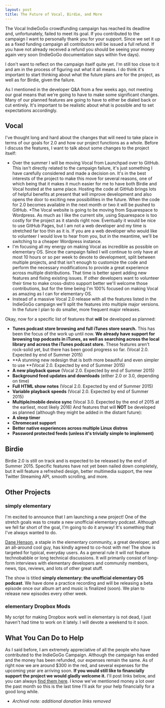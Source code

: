 ```yaml
---
layout: post
title: The Future of Vocal, Birdie, and More
---
```

The Vocal IndieGoGo crowdfunding campaign has reached its deadline and, unfortunately, failed to meet its goal. If you contributed to the campaign I want to personally thank you for your support. Since we set it up as a fixed funding campaign all contributors will be issued a full refund. If you have not already received a refund you should be seeing your money again very soon (IndieGoGo documentation says within five days).

I don't want to reflect on the campaign itself quite yet. I'm still too close to it and am in the process of figuring out what it all means. I do think it's important to start thinking about what the future plans are for the project, as well as for Birdie, given the failure.

As I mentioned in the developer Q&amp;A from a few weeks ago, not meeting our goal means that we're going to have to make some significant changes. Many of our planned features are going to have to either be dialed back or cut entirely. It's important to be realistic about what is possible and to set expectations accordingly.

## Vocal
I've thought long and hard about the changes that will need to take place in terms of our goals for 2.0 and how our project functions as a whole. Before I discuss the features, I want to talk about some changes to the project itself:

* Over the summer I will be moving Vocal from Launchpad over to GitHub. This isn't directly related to the campaign failure, it's just something I have carefully considered and made a decision on. It's in the best interests of the project to make this move for several reasons, one of which being that it makes it much easier for me to have both Birdie and Vocal hosted at the same place. Hosting the code at GitHub brings lots of helpful benefits at present that will improve development and also opens the door to exciting new possibilities in the future. When the code for 2.0 becomes available in the next month or two it will be pushed to GitHub.
*The Vocal website is going to be moving from Squarespace to Wordpress. As much as I like the current site, using Squarespace is too costly for the project as it stands right now. Eventually it would be nice to use GitHub Pages, but I am not a web developer and my time is stretched far too thin as it is. If you are a web developer who would like to volunteer I would love to hear from you, but in the meantime, we'll be switching to a cheaper Wordpress instance.
* I'm focusing all my energy on making Vocal as incredible as possible on elementary OS. Since the campaign failed I will continue to only have at most 10 hours or so per week to devote to development, split between multiple projects, and that isn't enough to customize the code and perform the necessary modifications to provide a great experience across multiple distributions. That time is better spent adding new features and fixing existing issues. If other developers want to volunteer their time to make cross-distro support better we'll welcome those contributions, but for the time being I'm 100% focused on making Vocal as amazing as I can for elementary OS.
* Instead of a massive Vocal 2.0 release with all the features listed in the IndieGoGo campaign we'll split the features into multiple major versions. In the future I plan to do smaller, more frequent major releases.

Okay, now for a specific list of features that **will** be developed as planned:

* **Tunes podcast store browsing and full iTunes store search.** This has been the focus of the work up until now. **We already have support for browsing top podcasts in iTunes, as well as searching across the local library and across the iTunes podcast store.** These features aren't rock-solid yet, but there has been good progress so far. (Vocal 2.0. Expected by end of Summer 2015)
* **A stunning new redesign that is both more beautiful and even simpler to use **(Vocal 2.0. Expected by end of Summer 2015)
* **A new playback queue** (Vocal 2.0. Expected by end of Summer 2015)
* **Background feed updates and downloads** (either 2.0 or 3.0, depending on time)
* **Full HTML show notes** (Vocal 2.0. Expected by end of Summer 2015)
* **Variable playback speeds** (Vocal 2.0. Expected by end of Summer 2015)
* **Multiple/mobile device sync** (Vocal 3.0. Expected by the end of 2015 at the earliest, most likely 2016)
And features that will **NOT** be developed as planned (although they might be added in the distant future):
* **A sleep timer**
* **Chromecast support**
* **Better native experiences across multiple Linux distros**
* **Password protected feeds (unless it's trivially simple to implement)**

## Birdie

Birdie 2.0 is still on track and is expected to be released by the end of Summer 2015. Specific features have not yet been nailed down completely, but it will feature a refreshed design, better multimedia support, the new Twitter Streaming API, smooth scrolling, and more.

## Other Projects

### simply elementary

I'm excited to announce that I am launching a new project! One of the stretch goals was to create a new unofficial elementary podcast. Although we fell far short of the goal, I'm going to do it anyway! It's something that I've always wanted to do.

[Dane Henson](https://plus.google.com/+DaneHenson/about), a staple in the elementary community, a great developer, and an all-around cool guy, has kindly agreed to co-host with me! The show is targeted for typical, everyday users. As a general rule it will not feature technobabble or long technical discussions. It will primarily consist of long-form interviews with elementary developers and community members, news, tips, reviews, and lots of other great stuff.

The show is titled **simply elementary: the unofficial elementary OS podcast**. We have done a practice recording and will be releasing a beta episode once our album art and music is finalized (soon). We plan to release new episodes every other week.

### elementary Dropbox Mods
My script for making Dropbox work well in elementary is not dead, I just haven't had time to work on it lately. I will devote a weekend to it soon.

## What You Can Do to Help
As I said before, I am extremely appreciative of all the people who have contributed to the IndieGoGo Campaign. Although the campaign has ended and the money has been refunded, our expenses remain the same. As of right now we are around $300 in the red, and several expenses for the upcoming year are arriving soon. **If you would still like to financially support the project we would gladly welcome it.** I'll post links below, and you can always [find them here](http://www.vocalproject.net/donate). I know we've mentioned money a lot over the past month so this is the last time I'll ask for your help financially for a good long while.

* _Archival note: additional donation links removed_
